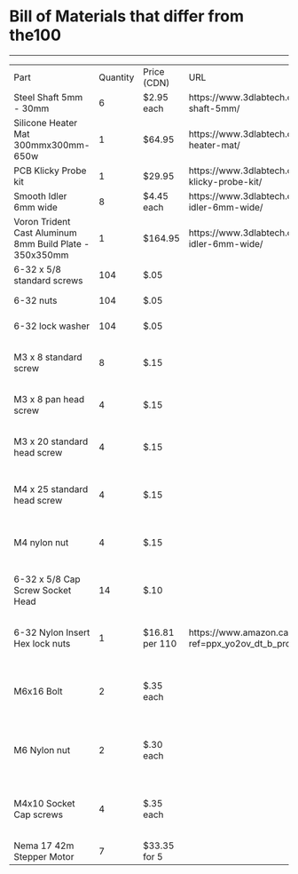 <HTML>
   <HEAD></HEAD>
   <BODY>
      <H1>Bill of Materials that differ from the100</H1>
      <TABLE>
         <HR><TD>Part<TD>Quantity<TD>Price (CDN)<TD>URL<TD>Purpose</HR>
         <TR><TD>Steel Shaft 5mm - 30mm<TD>6<TD>$2.95 each<TD>https://www.3dlabtech.ca/product/steel-shaft-5mm/<TD></TR>
         <TR><TD>Silicone Heater Mat 300mmx300mm-650w<TD>1<TD>$64.95<TD>https://www.3dlabtech.ca/product/silicone-heater-mat/<TD></TR>
         <TR><TD>PCB Klicky Probe kit<TD>1<TD>$29.95<TD>https://www.3dlabtech.ca/product/pcb-klicky-probe-kit/<TD></TR>
         <TR><TD>Smooth Idler 6mm wide<TD>8<TD>$4.45 each<TD>https://www.3dlabtech.ca/product/smooth-idler-6mm-wide/<TD></TR>
         <TR><TD>Voron Trident Cast Aluminum 8mm Build Plate - 350x350mm<TD>1<TD>$164.95<TD>https://www.3dlabtech.ca/product/smooth-idler-6mm-wide/<TD></TR>
         <TR><TD>6-32 x 5/8 standard screws<TD>104<TD>$.05<TD><TD>Frame fastener</TR>
         <TR><TD>6-32 nuts<TD>104<TD>$.05<TD><TD>Frame fastener</TR>
         <TR><TD>6-32 lock washer<TD>104<TD>$.05<TD><TD>Frame fastener</TR>
         <TR><TD>M3 x 8 standard screw<TD>8<TD>$.15<TD><TD>Y axis guide block fastener</TR>
         <TR><TD>M3 x 8 pan head screw<TD>4<TD>$.15<TD><TD>Gantry rail clamp fastener</TR>
         <TR><TD>M3 x 20 standard head screw<TD>4<TD>$.15<TD><TD>X Axis guide block fastener</TR>
         <TR><TD>M4 x 25 standard head screw<TD>4<TD>$.15<TD><TD>Belt tightener fastener screws</TR>
         <TR><TD>M4 nylon nut<TD>4<TD>$.15<TD><TD>Belt tightener fastener screws</TR>
         <TR><TD>6-32 x 5/8 Cap Screw Socket Head<TD>14<TD>$.10<TD><TD>Bottom Frame Enclosure screws</TR>
         <TR><TD>6-32 Nylon Insert Hex lock nuts<TD>1<TD>$16.81 per 110<TD>https://www.amazon.ca/dp/B0CFHSM134?ref=ppx_yo2ov_dt_b_product_details&th=1<TD>Bottom Frame Enclosure screws</TR>
         <TR><TD>M6x16 Bolt<TD>2<TD>$.35 each<TD><TD>24v to 5V Power converter mounting bolts</TR>
         <TR><TD>M6 Nylon nut<TD>2<TD>$.30 each<TD><TD>24v to 5V Power converter mounting nuts</TR>
         <TR><TD>M4x10 Socket Cap screws<TD>4<TD>$.35 each<TD><TD>24v Power Supply mounting screws</TR>
         <TR><TD>Nema 17 42m Stepper Motor<TD>7<TD>$33.35 for 5<TD><TD></TR>
      </TABLE>
   </BODY>
</HTML>
